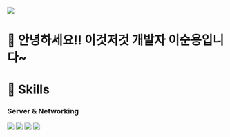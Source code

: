 <a href="https://www.naver.com/" target="_blank"><img src="https://img.shields.io/badge/tnsdyd6933@naver.com-03C75A?style=flat-square&logo=naver&logoColor=FFFFFF"/></a>

# 👋 안녕하세요!! 이것저것 개발자 이순용입니다~

# 💪 Skills
### Server & Networking
<a href="[https://www.naver.com/](https://spring.io/projects/spring-boot)" target="_blank"><img src="https://img.shields.io/badge/Spring Boot-6DB33F?style=flat-square&logo=springboot&logoColor=FFFFFF"/></a>
<a href="https://www.naver.com/" target="_blank"><img src="https://img.shields.io/badge/tnsdyd6933@naver.com-03C75A?style=flat-square&logo=naver&logoColor=FFFFFF"/></a>
<a href="https://www.naver.com/" target="_blank"><img src="https://img.shields.io/badge/tnsdyd6933@naver.com-03C75A?style=flat-square&logo=naver&logoColor=FFFFFF"/></a>
<a href="https://www.naver.com/" target="_blank"><img src="https://img.shields.io/badge/tnsdyd6933@naver.com-03C75A?style=flat-square&logo=naver&logoColor=FFFFFF"/></a>

